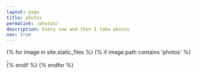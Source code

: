```yaml
---
layout: page
title: photos
permalink: /photos/
description: Every now and then I take photos
nav: true
---
```


<div class="photos">
{% for image in site.static_files %}
  {% if image.path contains 'photos' %}
    <div class="grid-item">
        <a href="{{ site.baseurl }}{{ image.path }}">
          <div class="thumbnail" style="background: url('{{ site.baseurl }}{{ image.path }}'); background-size: 250%; background-position: -160px -140px;">&nbsp;
          </div>
        </a>
    </div>
  {% endif %}
{% endfor %}
</div>
<!-- this is for the lightbox -->
<script type="text/javascript" src="/assets/js/lightbox.js"></script>
<link rel="stylesheet" href="/assets/css/lightbox.css">
